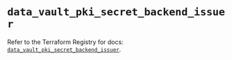 # `data_vault_pki_secret_backend_issuer`

Refer to the Terraform Registry for docs: [`data_vault_pki_secret_backend_issuer`](https://registry.terraform.io/providers/hashicorp/vault/3.24.0/docs/data-sources/pki_secret_backend_issuer).
